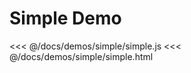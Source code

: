 # Simple Demo

<ClientOnly>
  <TweenDemo name="simple" />
</ClientOnly>

<code-group>
<code-block title="js">
<<< @/docs/demos/simple/simple.js
</code-block>

<code-block title="html">
<<< @/docs/demos/simple/simple.html
</code-block>
</code-group>
